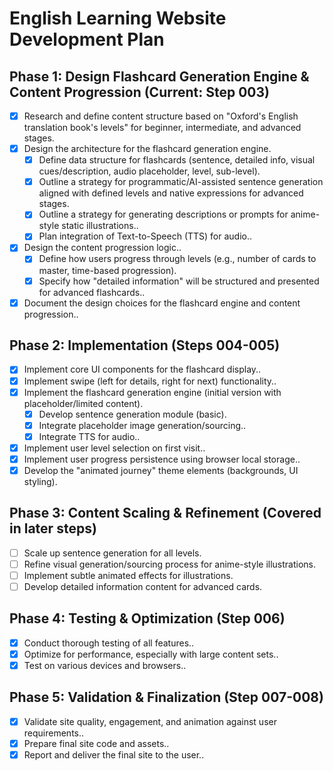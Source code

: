 # English Learning Website Development Plan

## Phase 1: Design Flashcard Generation Engine & Content Progression (Current: Step 003)

-   [X] Research and define content structure based on "Oxford's English translation book's levels" for beginner, intermediate, and advanced stages.
-   [X] Design the architecture for the flashcard generation engine.
    -   [X] Define data structure for flashcards (sentence, detailed info, visual cues/description, audio placeholder, level, sub-level).
    -   [X] Outline a strategy for programmatic/AI-assisted sentence generation aligned with defined levels and native expressions for advanced stages.
    -   [X] Outline a strategy for generating descriptions or prompts for anime-style static illustrations..
    -   [X] Plan integration of Text-to-Speech (TTS) for audio..
-   [X] Design the content progression logic..
    -   [X] Define how users progress through levels (e.g., number of cards to master, time-based progression).
    -   [X] Specify how "detailed information" will be structured and presented for advanced flashcards..
-   [X] Document the design choices for the flashcard engine and content progression..

## Phase 2: Implementation (Steps 004-005)

-   [X] Implement core UI components for the flashcard display..
-   [X] Implement swipe (left for details, right for next) functionality..
-   [X] Implement the flashcard generation engine (initial version with placeholder/limited content).
    -   [X] Develop sentence generation module (basic).
    -   [X] Integrate placeholder image generation/sourcing..
    -   [X] Integrate TTS for audio..
-   [X] Implement user level selection on first visit..
-   [X] Implement user progress persistence using browser local storage..
-   [X] Develop the "animated journey" theme elements (backgrounds, UI styling).

## Phase 3: Content Scaling & Refinement (Covered in later steps)

-   [ ] Scale up sentence generation for all levels.
-   [ ] Refine visual generation/sourcing process for anime-style illustrations.
-   [ ] Implement subtle animated effects for illustrations.
-   [ ] Develop detailed information content for advanced cards.

## Phase 4: Testing & Optimization (Step 006)

-   [X] Conduct thorough testing of all features..
-   [X] Optimize for performance, especially with large content sets..
-   [X] Test on various devices and browsers..

## Phase 5: Validation & Finalization (Step 007-008)

-   [X] Validate site quality, engagement, and animation against user requirements..
-   [X] Prepare final site code and assets..
-   [X] Report and deliver the final site to the user..
